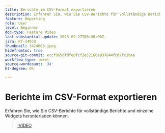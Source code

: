 ```yaml
---
title: Berichte im CSV-Format exportieren
description: Erfahren Sie, wie Sie CSV-Berichte für vollständige Berichte und einzelne Widgets herunterladen können.
feature: Reporting
role: User
level: Beginner
doc-type: Feature Video
last-substantial-update: 2023-09-27T00:00:00Z
jira: KT-14038
thumbnail: 3424603.jpeg
hidefromtoc: true
source-git-commit: eccf965dfdfe0fcf2e52166e937844fc07fc1baa
workflow-type: tm+mt
source-wordcount: '34'
ht-degree: 0%

---
```



# Berichte im CSV-Format exportieren

Erfahren Sie, wie Sie CSV-Berichte für vollständige Berichte und einzelne Widgets herunterladen können.

>[!VIDEO](https://video.tv.adobe.com/v/3424603/?learn=on)
